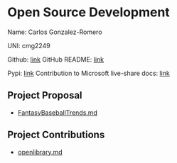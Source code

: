 # Open Source Development

Name: Carlos Gonzalez-Romero

UNI: cmg2249

Github: [link](https://github.com/Cargo1284)
GitHub README: [link](https://github.com/Cargo1284/Cargo1284/blob/main/README.md)

Pypi: [link](https://pypi.org/user/cargo1284/)
Contribution to Microsoft live-share docs: [link](https://github.com/MicrosoftDocs/live-share/pull/4897)

## Project Proposal

- [FantasyBaseballTrends.md](../projects/python/FantasyBaseballTrends.md)

## Project Contributions

- [openlibrary.md](../projects/python/openlibrary.md)

